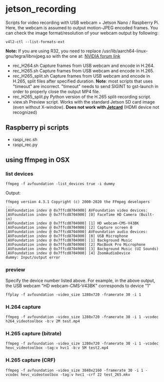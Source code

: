 # jetson_recording

Scripts for video recording with USB webcam + Jetson Nano / Raspberry Pi. Here, the webcam is assumed to output motion-JPEG encoded frames. 
You can check the image format/resolution of your webcam output by following:

	v4l2-ctl --list-formats-ext

**Note:**
If you are using R32, you need to replace /usr/lib/aarch64-linux-gnu/tegra/libnvjpeg.so with the one at:
[NVIDIA forum link](https://forums.developer.nvidia.com/t/jetpack-4-2-1-nvjpeg-leaking/79812/8)

- rec_H264.sh
  Capture frames from USB webcam and encode in H.264.
- rec_H265.sh
  Capture frames from USB webcam and encode in H.265.
- rec_H265_split.sh
  Capture frames from USB webcam and encode in H.265, split files after specified duration.
  **Note**: most scripts that uses "timeout" are incorrect. "timeout" needs to send SIGINT to gst-launch in order to properly close the output MP4 file.
- rec_H265_split.py
  Python version of the H.265 split-recording script. 
- view.sh
  Preview script. Works with the standard Jetson SD card image (even without X-window). **Does not work with [Jetcard](https://github.com/NVIDIA-AI-IOT/jetcard)** (HDMI device not recognized)

## Raspberry pi scripts
- raspi_rec.sh
- raspi_rec.py


## using ffmpeg in OSX

### list devices
	ffmpeg -f avfoundation -list_devices true -i dummy

Output:

	ffmpeg version 4.3.1 Copyright (c) 2000-2020 the FFmpeg developers
	...
	[AVFoundation indev @ 0x7ffcd8704900] AVFoundation video devices:
	[AVFoundation indev @ 0x7ffcd8704900] [0] FaceTime HD Camera (Built-in)
	[AVFoundation indev @ 0x7ffcd8704900] [1] HD webcam-CMS-V43BK
	[AVFoundation indev @ 0x7ffcd8704900] [2] Capture screen 0
	[AVFoundation indev @ 0x7ffcd8704900] AVFoundation audio devices:
	[AVFoundation indev @ 0x7ffcd8704900] [0] USB Microphone
	[AVFoundation indev @ 0x7ffcd8704900] [1] Background Music
	[AVFoundation indev @ 0x7ffcd8704900] [2] MacBook Pro Microphone
	[AVFoundation indev @ 0x7ffcd8704900] [3] Background Music (UI Sounds)
	[AVFoundation indev @ 0x7ffcd8704900] [4] ZoomAudioDevice
	dummy: Input/output error

### preview
Specify the device number listed above. For example, in the above output, the USB webcam "HD webcam-CMS-V43BK" corresponds to device "1"

	ffplay -f avfoundation -video_size 1280x720 -framerate 30 -i 1

### H.264 capture
	ffmpeg -f avfoundation -video_size 1280x720 -framerate 30 -i 1 -vcodec h264_videotoolbox -b:v 2M test.mp4

### H.265 capture (bitrate)
	ffmpeg -f avfoundation -video_size 1280x720 -framerate 30 -i 1 -vcodec hevc_videotoolbox -tag:v hvc1 -b:v 5M test2.mp4

### H.265 capture (CRF)
	ffmpeg -f avfoundation -video_size 3840x2160 -framerate 30 -i 1 -vcodec hevc_videotoolbox -tag:v hvc1 -crf 22 test_265.mkv

